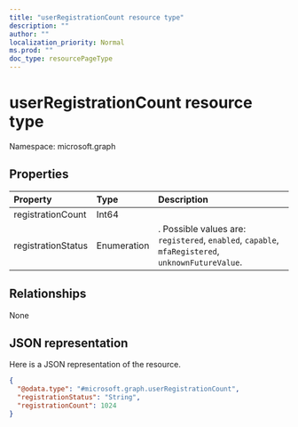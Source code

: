 ```yaml
---
title: "userRegistrationCount resource type"
description: ""
author: ""
localization_priority: Normal
ms.prod: ""
doc_type: resourcePageType
---
```


# userRegistrationCount resource type


Namespace: microsoft.graph



## Properties
|Property|Type|Description|
|:---|:---|:---|
|registrationCount|Int64||
|registrationStatus|Enumeration|. Possible values are: `registered`, `enabled`, `capable`, `mfaRegistered`, `unknownFutureValue`.|

## Relationships
None

## JSON representation
Here is a JSON representation of the resource.
<!-- {
  "blockType": "resource",
  "@odata.type": "microsoft.graph.userRegistrationCount"
}
-->
``` json
{
  "@odata.type": "#microsoft.graph.userRegistrationCount",
  "registrationStatus": "String",
  "registrationCount": 1024
}
```

